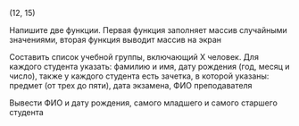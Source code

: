 (12, 15)

Напишите две функции. Первая функция заполняет массив случайными значениями, вторая функция выводит массив на экран

Составить список учебной группы, включающий Х человек. Для каждого студента указать: фамилию и имя, дату рождения (год, месяц и число), также у каждого студента есть зачетка, в которой указаны: предмет (от трех до пяти), дата экзамена, ФИО преподавателя

Вывести ФИО и дату рождения, самого младшего и самого старшего студента

